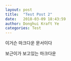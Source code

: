 ```yaml
---
layout: post
title:  "Test Post 2"
date:   2018-03-09 18:43:59
author: Donghui Kraft Ye
categories: Test
---
```



이거슨 
마크다운
문서이다

보근이가 보고있는 마크다운




